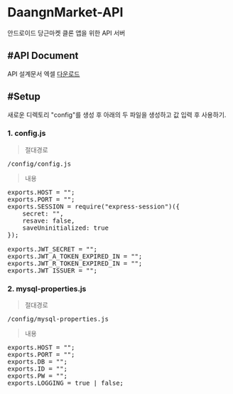 # DaangnMarket-API
안드로이드 당근마켓 클론 앱을 위한 API 서버

## #API Document
API 설계문서 엑셀 [다운로드](https://github.com/Park-SM/DaangnMarket-API/files/6950422/API.xlsx)


## #Setup
새로운 디렉토리 "config"를 생성 후 아래의 두 파일을 생성하고 값 입력 후 사용하기.

### 1. config.js
>절대경로
<pre>
/config/config.js
</pre>

>내용
<pre>
exports.HOST = "";
exports.PORT = "";
exports.SESSION = require("express-session")({
    secret: "",
    resave: false,
    saveUninitialized: true
});

exports.JWT_SECRET = "";
exports.JWT_A_TOKEN_EXPIRED_IN = "";
exports.JWT_R_TOKEN_EXPIRED_IN = "";
exports.JWT_ISSUER = "";
</pre>

### 2. mysql-properties.js
>절대경로
<pre>
/config/mysql-properties.js
</pre>

>내용
<pre>
exports.HOST = "";
exports.PORT = "";
exports.DB = "";
exports.ID = "";
exports.PW = "";
exports.LOGGING = true | false;
</pre>


